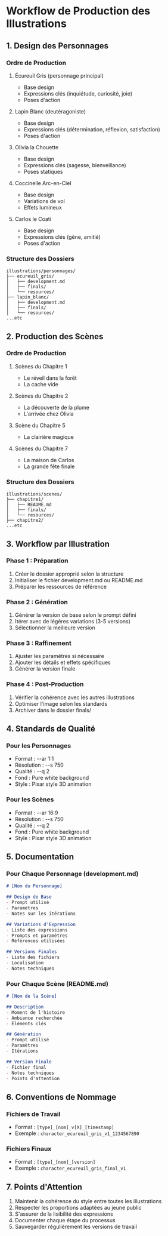 # Workflow de Production des Illustrations

## 1. Design des Personnages

### Ordre de Production
1. Écureuil Gris (personnage principal)
   - Base design
   - Expressions clés (inquiétude, curiosité, joie)
   - Poses d'action

2. Lapin Blanc (deutéragoniste)
   - Base design
   - Expressions clés (détermination, réflexion, satisfaction)
   - Poses d'action

3. Olivia la Chouette
   - Base design
   - Expressions clés (sagesse, bienveillance)
   - Poses statiques

4. Coccinelle Arc-en-Ciel
   - Base design
   - Variations de vol
   - Effets lumineux

5. Carlos le Coati
   - Base design
   - Expressions clés (gêne, amitié)
   - Poses d'action

### Structure des Dossiers
```
illustrations/personnages/
├── ecureuil_gris/
│   ├── development.md
│   ├── finals/
│   └── resources/
├── lapin_blanc/
│   ├── development.md
│   ├── finals/
│   └── resources/
...etc
```

## 2. Production des Scènes

### Ordre de Production
1. Scènes du Chapitre 1
   - Le réveil dans la forêt
   - La cache vide

2. Scènes du Chapitre 2
   - La découverte de la plume
   - L'arrivée chez Olivia

3. Scène du Chapitre 5
   - La clairière magique

4. Scènes du Chapitre 7
   - La maison de Carlos
   - La grande fête finale

### Structure des Dossiers
```
illustrations/scenes/
├── chapitre1/
│   ├── README.md
│   ├── finals/
│   └── resources/
├── chapitre2/
...etc
```

## 3. Workflow par Illustration

### Phase 1 : Préparation
1. Créer le dossier approprié selon la structure
2. Initialiser le fichier development.md ou README.md
3. Préparer les ressources de référence

### Phase 2 : Génération
1. Générer la version de base selon le prompt défini
2. Itérer avec de légères variations (3-5 versions)
3. Sélectionner la meilleure version

### Phase 3 : Raffinement
1. Ajuster les paramètres si nécessaire
2. Ajouter les détails et effets spécifiques
3. Générer la version finale

### Phase 4 : Post-Production
1. Vérifier la cohérence avec les autres illustrations
2. Optimiser l'image selon les standards
3. Archiver dans le dossier finals/

## 4. Standards de Qualité

### Pour les Personnages
- Format : --ar 1:1
- Résolution : --s 750
- Qualité : --q 2
- Fond : Pure white background
- Style : Pixar style 3D animation

### Pour les Scènes
- Format : --ar 16:9
- Résolution : --s 750
- Qualité : --q 2
- Fond : Pure white background
- Style : Pixar style 3D animation

## 5. Documentation

### Pour Chaque Personnage (development.md)
```markdown
# [Nom du Personnage]

## Design de Base
- Prompt utilisé
- Paramètres
- Notes sur les itérations

## Variations d'Expression
- Liste des expressions
- Prompts et paramètres
- Références utilisées

## Versions Finales
- Liste des fichiers
- Localisation
- Notes techniques
```

### Pour Chaque Scène (README.md)
```markdown
# [Nom de la Scène]

## Description
- Moment de l'histoire
- Ambiance recherchée
- Éléments clés

## Génération
- Prompt utilisé
- Paramètres
- Itérations

## Version Finale
- Fichier final
- Notes techniques
- Points d'attention
```

## 6. Conventions de Nommage

### Fichiers de Travail
- Format : `[type]_[nom]_v[X]_[timestamp]`
- Exemple : `character_ecureuil_gris_v1_1234567890`

### Fichiers Finaux
- Format : `[type]_[nom]_[version]`
- Exemple : `character_ecureuil_gris_final_v1`

## 7. Points d'Attention
1. Maintenir la cohérence du style entre toutes les illustrations
2. Respecter les proportions adaptées au jeune public
3. S'assurer de la lisibilité des expressions
4. Documenter chaque étape du processus
5. Sauvegarder régulièrement les versions de travail